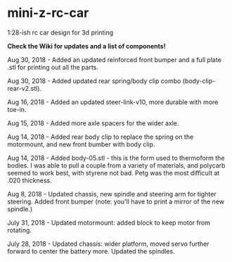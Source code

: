 # mini-z-rc-car
1:28-ish rc car design for 3d printing

**Check the Wiki for updates and a list of components!**

Aug 30, 2018 - Added an updated reinforced front bumper and a full plate .stl for printing out all the parts.

Aug 30, 2018 - Added updated rear spring/body clip combo (body-clip-rear-v2.stl).

Aug 16, 2018 - Added an updated steer-link-v10, more durable with more toe-in.

Aug 15, 2018 - Added more axle spacers for the wider axle.

Aug 14, 2018 - Added rear body clip to replace the spring on the motormount, and new front bumber with body clip.

Aug 14, 2018 - Added body-05.stl - this is the form used to thermoform the bodies. I was able to pull a couple from a variety of materials, and polycarb seemed to work best, with styrene not bad. Petg was the most difficult at .020 thickness.

Aug 8, 2018 - Updated chassis, new spindle and steering arm for tighter steering. Added front bumper (note: you'll have to print a mirror of the new spindle.)

July 31, 2018 - Updated motormount: added block to keep motor from rotating.

July 28, 2018 - Updated chassis: wider platform, moved servo further forward to center the battery more. Updated the spindles.

